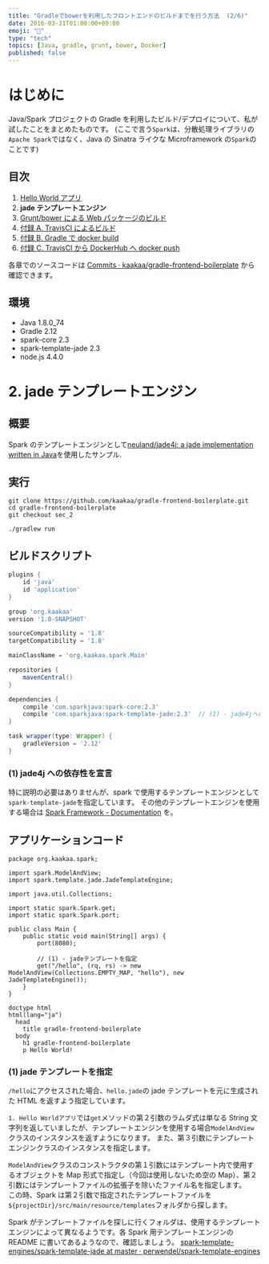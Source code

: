 ```yaml
---
title: "Gradleでbowerを利用したフロントエンドのビルドまでを行う方法  (2/6)"
date: 2016-03-31T01:00:00+09:00
emoji: "📣"
type: "tech"
topics: [Java, gradle, grunt, bower, Docker]
published: false
---
```


# はじめに

Java/Spark プロジェクトの Gradle を利用したビルド/デプロイについて、私が試したことをまとめたものです。
(ここで言う`Spark`は、分散処理ライブラリの`Apache Spark`ではなく、Java の Sinatra ライクな Microframework の`Spark`のことです)

## 目次

1. [Hello World アプリ](http://qiita.com/kaakaa_hoe/items/0e3c622ae8bde3d116ad)
2. **jade テンプレートエンジン**
3. [Grunt/bower による Web パッケージのビルド](http://qiita.com/kaakaa_hoe/items/61b326dcc5d7f161ff28)
4. [付録 A. TravisCI によるビルド](http://qiita.com/kaakaa_hoe/items/373a5a8718c92676771f)
5. [付録 B. Gradle で docker build](http://qiita.com/kaakaa_hoe/items/18e5f3047931ee886acb)
6. [付録 C. TravisCI から DockerHub へ docker push](http://qiita.com/kaakaa_hoe/items/87221df2dfe6b894b2b7)

各章でのソースコードは [Commits · kaakaa/gradle-frontend-boilerplate](https://github.com/kaakaa/gradle-frontend-boilerplate/commits/master) から確認できます。

## 環境

- Java 1.8.0_74
- Gradle 2.12
- spark-core 2.3
- spark-template-jade 2.3
- node.js 4.4.0

# 2. jade テンプレートエンジン

## 概要

Spark のテンプレートエンジンとして[neuland/jade4j: a jade implementation written in Java](https://github.com/neuland/jade4j)を使用したサンプル.

## 実行

```
git clone https://github.com/kaakaa/gradle-frontend-boilerplate.git
cd gradle-frontend-boilerplate
git checkout sec_2

./gradlew run
```

## ビルドスクリプト

```groovy:build.gradle
plugins {
    id 'java'
    id 'application'
}

group 'org.kaakaa'
version '1.0-SNAPSHOT'

sourceCompatibility = '1.8'
targetCompatibility = '1.8'

mainClassName = 'org.kaakaa.spark.Main'

repositories {
    mavenCentral()
}

dependencies {
    compile 'com.sparkjava:spark-core:2.3'
    compile 'com.sparkjava:spark-template-jade:2.3'  // (1) - jade4jへの依存を追加
}

task wrapper(type: Wrapper) {
    gradleVersion = '2.12'
}
```

### (1) jade4j への依存性を宣言

特に説明の必要はありませんが、spark で使用するテンプレートエンジンとして`spark-template-jade`を指定しています。
その他のテンプレートエンジンを使用する場合は [Spark Framework - Documentation](http://sparkjava.com/documentation.html#views-templates) を。

## アプリケーションコード

```java:org.kaakaa.spark.Main
package org.kaakaa.spark;

import spark.ModelAndView;
import spark.template.jade.JadeTemplateEngine;

import java.util.Collections;

import static spark.Spark.get;
import static spark.Spark.port;

public class Main {
    public static void main(String[] args) {
        port(8080);

        // (1) - jadeテンプレートを指定
        get("/hello", (rq, rs) -> new ModelAndView(Collections.EMPTY_MAP, "hello"), new JadeTemplateEngine());
    }
}
```

```jade:hello.jade
doctype html
html(lang="ja")
  head
    title gradle-frontend-boilerplate
  body
    h1 gradle-frontend-boilerplate
    p Hello World!
```

### (1) jade テンプレートを指定

`/hello`にアクセスされた場合、`hello.jade`の jade テンプレートを元に生成された HTML を返すよう指定しています。

`1. Hello Worldアプリ`では`get`メソッドの第２引数のラムダ式は単なる String 文字列を返していましたが、テンプレートエンジンを使用する場合`ModelAndView`クラスのインスタンスを返すようになります。
また、第３引数にテンプレートエンジンクラスのインスタンスを指定します。

`ModelAndView`クラスのコンストラクタの第１引数にはテンプレート内で使用するオブジェクトを Map 形式で指定し（今回は使用しないため空の Map）、第２引数にはテンプレートファイルの拡張子を除いたファイル名を指定します。　　
この時、Spark は第２引数で指定されたテンプレートファイルを`${projectDir}/src/main/resource/templates`フォルダから探します。

Spark がテンプレートファイルを探しに行くフォルダは、使用するテンプレートエンジンによって異なるようです。各 Spark 用テンプレートエンジンの README に書いてあるようなので、確認しましょう。
[spark-template-engines/spark-template-jade at master · perwendel/spark-template-engines](https://github.com/perwendel/spark-template-engines/tree/master/spark-template-jade)
